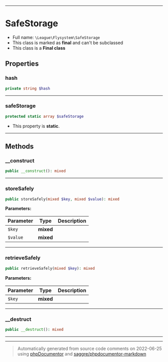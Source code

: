 ***

# SafeStorage





* Full name: `\League\Flysystem\SafeStorage`
* This class is marked as **final** and can't be subclassed
* This class is a **Final class**



## Properties


### hash



```php
private string $hash
```






***

### safeStorage



```php
protected static array $safeStorage
```



* This property is **static**.


***

## Methods


### __construct



```php
public __construct(): mixed
```











***

### storeSafely



```php
public storeSafely(mixed $key, mixed $value): mixed
```








**Parameters:**

| Parameter | Type | Description |
|-----------|------|-------------|
| `$key` | **mixed** |  |
| `$value` | **mixed** |  |




***

### retrieveSafely



```php
public retrieveSafely(mixed $key): mixed
```








**Parameters:**

| Parameter | Type | Description |
|-----------|------|-------------|
| `$key` | **mixed** |  |




***

### __destruct



```php
public __destruct(): mixed
```











***


***
> Automatically generated from source code comments on 2022-06-25 using [phpDocumentor](http://www.phpdoc.org/) and [saggre/phpdocumentor-markdown](https://github.com/Saggre/phpDocumentor-markdown)
